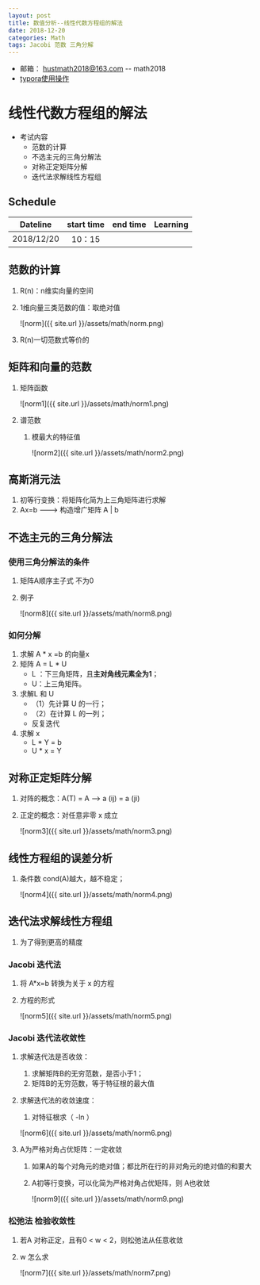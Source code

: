 ```yaml
---
layout: post
title: 数值分析--线性代数方程组的解法
date: 2018-12-20
categories: Math
tags: Jacobi 范数 三角分解
---
```


+ 邮箱： 	hustmath2018@163.com -- math2018
+ [typora使用操作](https://blog.csdn.net/WeiDelight/article/details/81011921)
# 线性代数方程组的解法

+ 考试内容
  + 范数的计算
  + 不选主元的三角分解法
  + 对称正定矩阵分解
  + 迭代法求解线性方程组


## Schedule

|Dateline|start time|end time|Learning|
|:-:|:-:|:-:|:-:|
|2018/12/20|10：15|||



## 范数的计算

1. R(n)：n维实向量的空间

2. 1维向量三类范数的值：取绝对值

   ![norm]({{ site.url }}/assets/math/norm.png)

3. R(n)一切范数式等价的

## 矩阵和向量的范数

1. 矩阵函数

   ![norm1]({{ site.url }}/assets/math/norm1.png)

2. 谱范数

   1. 模最大的特征值

      ![norm2]({{ site.url }}/assets/math/norm2.png)

## 高斯消元法

1. 初等行变换：将矩阵化简为上三角矩阵进行求解
2. Ax=b  --->  构造增广矩阵 A | b

## 不选主元的三角分解法

### 使用三角分解法的条件

1. 矩阵A顺序主子式 不为0

2. 例子

   ![norm8]({{ site.url }}/assets/math/norm8.png)

### 如何分解

1. 求解 A * x =b 的向量x
2. 矩阵 A =  L * U
   + L ：下三角矩阵，且**主对角线元素全为1**；
   + U：上三角矩阵。
3. 求解L 和 U
   - （1）先计算 U 的一行；
   - （2）在计算 L 的一列；
   - 反复迭代
4. 求解 x 
   + L *  Y = b
   + U * x  = Y

## 对称正定矩阵分解

1. 对阵的概念：A(T) = A  -->  a (ij) = a (ji)

2. 正定的概念：对任意非零 x 成立

   ![norm3]({{ site.url }}/assets/math/norm3.png)

## 线性方程组的误差分析

1. 条件数 cond(A)越大，越不稳定；

   ![norm4]({{ site.url }}/assets/math/norm4.png)

## 迭代法求解线性方程组

1. 为了得到更高的精度

### Jacobi 迭代法
1. 将 A*x=b  转换为关于 x 的方程

2. 方程的形式

   ![norm5]({{ site.url }}/assets/math/norm5.png)

### Jacobi 迭代法收敛性

1. 求解迭代法是否收敛：	

   1. 求解矩阵B的无穷范数，是否小于1；
   2. 矩阵B的无穷范数，等于特征根的最大值

2. 求解迭代法的收敛速度：

   1. 对特征根求（ -ln ）

   ![norm6]({{ site.url }}/assets/math/norm6.png)

3. A为严格对角占优矩阵：一定收敛

   1. 如果A的每个对角元的绝对值；都比所在行的非对角元的绝对值的和要大

   2. A初等行变换，可以化简为严格对角占优矩阵，则 A也收敛

      ![norm9]({{ site.url }}/assets/math/norm9.png)

### 松弛法 检验收敛性

1. 若A 对称正定，且有0 < w  < 2，则松弛法从任意收敛

2. w 怎么求

   ![norm7]({{ site.url }}/assets/math/norm7.png)